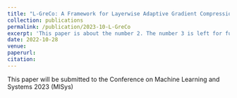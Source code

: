 ```yaml
---
title: "L-GreCo: A Framework for Layerwise Adaptive Gradient Compression"
collection: publications
permalink: /publication/2023-10-L-GreCo
excerpt: 'This paper is about the number 2. The number 3 is left for future work.'
date: 2022-10-28
venue: 
paperurl:
citation:
---
```

This paper will be submitted to the Conference on Machine Learning and Systems 2023 (MlSys)